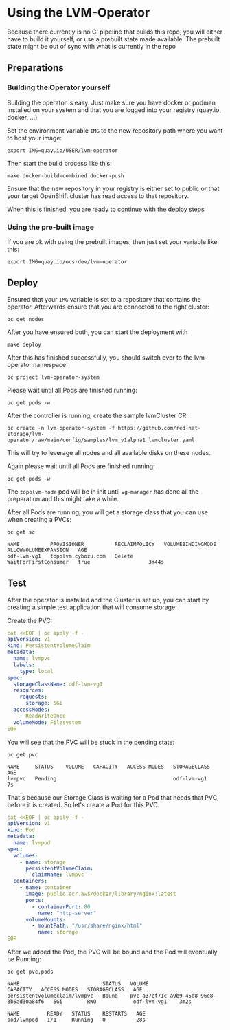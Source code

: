 # Using the LVM-Operator

Because there currently is no CI pipeline that builds this repo, you will either have to build it yourself, or use a prebuilt state made available. The prebuilt state might be out of sync with what is currently in the repo

## Preparations

### Building the Operator yourself

Building the operator is easy. Just make sure you have docker or podman installed on your system and that you are logged into your registry (quay.io, docker, ...)

Set the environment variable `IMG` to the new repository path where you want to host your image:

```
export IMG=quay.io/USER/lvm-operator
```

Then start the build process like this:

```
make docker-build-combined docker-push
```

Ensure that the new repository in your registry is either set to public or that your target OpenShift cluster has read access to that repository.

When this is finished, you are ready to continue with the deploy steps

### Using the pre-built image

If you are ok with using the prebuilt images, then just set your variable like this:

```
export IMG=quay.io/ocs-dev/lvm-operator
```

## Deploy

Ensured that your `IMG` variable is set to a repository that contains the operator.
Afterwards ensure that you are connected to the right cluster:

```
oc get nodes
```

After you have ensured both, you can start the deployment with

```
make deploy
```

After this has finished successfully, you should switch over to the lvm-operator namespace:

`oc project lvm-operator-system`

Please wait until all Pods are finished running:

```
oc get pods -w
```

After the controller is running, create the sample lvmCluster CR:

```
oc create -n lvm-operator-system -f https://github.com/red-hat-storage/lvm-operator/raw/main/config/samples/lvm_v1alpha1_lvmcluster.yaml
```

This will try to leverage all nodes and all available disks on these nodes.

Again please wait until all Pods are finished running:

```
oc get pods -w
```

The `topolvm-node` pod will be in init until `vg-manager` has done all the preparation and this might take a while.

After all Pods are running, you will get a storage class that you can use when creating a PVCs:

```
oc get sc

NAME          PROVISIONER          RECLAIMPOLICY   VOLUMEBINDINGMODE      ALLOWVOLUMEEXPANSION   AGE
odf-lvm-vg1   topolvm.cybozu.com   Delete          WaitForFirstConsumer   true                   3m44s
```

## Test

After the operator is installed and the Cluster is set up, you can start by creating a simple test application that will consume storage:

Create the PVC:

```yaml
cat <<EOF | oc apply -f -
apiVersion: v1
kind: PersistentVolumeClaim
metadata:
  name: lvmpvc
  labels:
    type: local
spec:
  storageClassName: odf-lvm-vg1
  resources:
    requests:
      storage: 5Gi
  accessModes:
    - ReadWriteOnce
  volumeMode: Filesystem
EOF
```

You will see that the PVC will be stuck in the pending state:

```
oc get pvc

NAME     STATUS    VOLUME   CAPACITY   ACCESS MODES   STORAGECLASS   AGE
lvmpvc   Pending                                      odf-lvm-vg1    7s
```

That's because our Storage Class is waiting for a Pod that needs that PVC, before it is created. So let's create a Pod for this PVC.

```yaml
cat <<EOF | oc apply -f -
apiVersion: v1
kind: Pod
metadata:
  name: lvmpod
spec:
  volumes:
    - name: storage
      persistentVolumeClaim:
        claimName: lvmpvc
  containers:
    - name: container
      image: public.ecr.aws/docker/library/nginx:latest
      ports:
        - containerPort: 80
          name: "http-server"
      volumeMounts:
        - mountPath: "/usr/share/nginx/html"
          name: storage
EOF
```

After we added the Pod, the PVC will be bound and the Pod will eventually be Running:

```
oc get pvc,pods

NAME                           STATUS   VOLUME                                     CAPACITY   ACCESS MODES   STORAGECLASS   AGE
persistentvolumeclaim/lvmpvc   Bound    pvc-a37ef71c-a9b9-45d8-96e8-3b5ad30a84f6   5Gi        RWO            odf-lvm-vg1    3m2s

NAME         READY   STATUS    RESTARTS   AGE
pod/lvmpod   1/1     Running   0          28s
```
